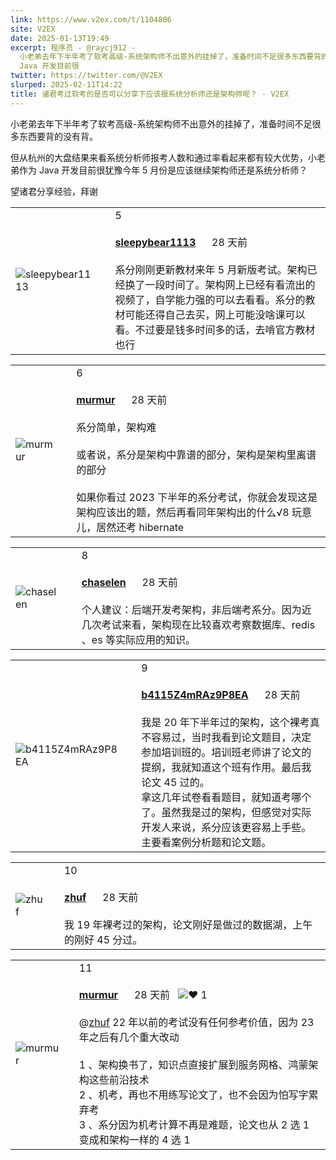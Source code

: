 ```yaml
---
link: https://www.v2ex.com/t/1104806
site: V2EX
date: 2025-01-13T19:49
excerpt: 程序员 - @raycj912 -
  小老弟去年下半年考了软考高级-系统架构师不出意外的挂掉了，准备时间不足很多东西要背的没有背。但从杭州的大盘结果来看系统分析师报考人数和通过率看起来都有较大优势，小老弟作为
  Java 开发目前很
twitter: https://twitter.com/@V2EX
slurped: 2025-02-11T14:22
title: 诸君考过软考的是否可以分享下应该报系统分析师还是架构师呢？ - V2EX
---
```


小老弟去年下半年考了软考高级-系统架构师不出意外的挂掉了，准备时间不足很多东西要背的没有背。

但从杭州的大盘结果来看系统分析师报考人数和通过率看起来都有较大优势，小老弟作为 Java 开发目前很犹豫今年 5 月份是应该继续架构师还是系统分析师？

望诸君分享经验，拜谢

|   |   |   |
|---|---|---|
|![sleepybear1113](https://cdn.v2ex.com/avatar/5859/fedf/571815_normal.png?m=1650976813)||5<br><br>**[sleepybear1113](https://www.v2ex.com/member/sleepybear1113)**      28 天前<br><br>系分刚刚更新教材来年 5 月新版考试。架构已经换了一段时间了。架构网上已经有看流出的视频了，自学能力强的可以去看看。系分的教材可能还得自己去买，网上可能没啥课可以看。不过要是钱多时间多的话，去啃官方教材也行|

|   |   |   |
|---|---|---|
|![murmur](https://cdn.v2ex.com/avatar/5141/1e1f/161642_normal.png?m=1462262183)||6<br><br>**[murmur](https://www.v2ex.com/member/murmur)**      28 天前<br><br>系分简单，架构难<br><br>或者说，系分是架构中靠谱的部分，架构是架构里离谱的部分<br><br>如果你看过 2023 下半年的系分考试，你就会发现这是架构应该出的题，然后再看同年架构出的什么√8 玩意儿，居然还考 hibernate|

|   |   |   |
|---|---|---|
|![chaselen](https://cdn.v2ex.com/avatar/7a59/50be/159728_normal.png?m=1708648763)||8<br><br>**[chaselen](https://www.v2ex.com/member/chaselen)**      28 天前<br><br>个人建议：后端开发考架构，非后端考系分。因为近几次考试来看，架构现在比较喜欢考察数据库、redis 、es 等实际应用的知识。|

|   |   |   |
|---|---|---|
|![b4115Z4mRAz9P8EA](https://cdn.v2ex.com/static/img/avatar_normal.png)||9<br><br>**[b4115Z4mRAz9P8EA](https://www.v2ex.com/member/b4115Z4mRAz9P8EA)**      28 天前<br><br>我是 20 年下半年过的架构，这个裸考真不容易过，当时我看到论文题目，决定参加培训班的。培训班老师讲了论文的提纲，我就知道这个班有作用。最后我论文 45 过的。  <br>拿这几年试卷看看题目，就知道考哪个了。虽然我是过的架构，但感觉对实际开发人来说，系分应该更容易上手些。  <br>主要看案例分析题和论文题。|

|   |   |   |
|---|---|---|
|![zhuf](https://cdn.v2ex.com/avatar/2e62/6277/26329_normal.png?m=1603083803)||10<br><br>**[zhuf](https://www.v2ex.com/member/zhuf)**      28 天前<br><br>我 19 年裸考过的架构，论文刚好是做过的数据湖，上午的刚好 45 分过。|

|   |   |   |
|---|---|---|
|![murmur](https://cdn.v2ex.com/avatar/5141/1e1f/161642_normal.png?m=1462262183)||11<br><br>**[murmur](https://www.v2ex.com/member/murmur)**      28 天前   ![❤️](https://www.v2ex.com/static/img/heart_neue_red.png?v=16ec2dd0a880be6edda1e4a2e35754b3) 1<br><br>@[zhuf](https://www.v2ex.com/member/zhuf) 22 年以前的考试没有任何参考价值，因为 23 年之后有几个重大改动<br><br>1 、架构换书了，知识点直接扩展到服务网格、鸿蒙架构这些前沿技术  <br>2 、机考，再也不用练写论文了，也不会因为怕写字累弃考  <br>3 、系分因为机考计算不再是难题，论文也从 2 选 1 变成和架构一样的 4 选 1|
